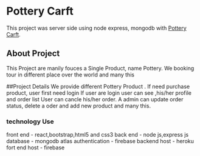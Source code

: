 # Pottery Carft

This project was server side using node express, mongodb with [Pottery Carft](https://pottery-carft.web.app).

## About Project

This Project are manily fouces a Single Product, name Pottery. We booking tour in different place over the world and many this

##Project Details
We provide different Pottery Product .
If need purchase product, user first need login
If user are login user can see ,his/her profile and order list
User can cancle his/her order.
A admin can update order status, delete a oder and add new product and many this.

### technology Use
front end - react,bootstrap,html5 and css3
back end - node js,express js
database - mongodb atlas
authentication - firebase
backend host - heroku
fort end host - firebase
